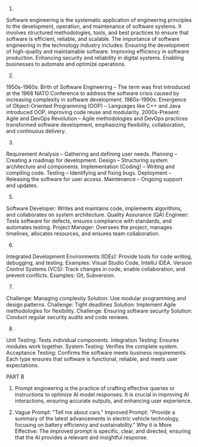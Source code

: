 1.
Software engineering is the systematic application of engineering principles to the development, operation, and maintenance of software systems. It involves structured methodologies, tools, and best practices to ensure that software is efficient, reliable, and scalable.
The importance of software engineering in the technology industry includes:
Ensuring the development of high-quality and maintainable software.
Improving efficiency in software production.
Enhancing security and reliability in digital systems.
Enabling businesses to automate and optimize operations.

2.
1950s-1960s: Birth of Software Engineering – The term was first introduced at the 1968 NATO Conference to address the software crisis caused by increasing complexity in software development.
1980s-1990s: Emergence of Object-Oriented Programming (OOP) – Languages like C++ and Java introduced OOP, improving code reuse and modularity.
2000s-Present: Agile and DevOps Revolution – Agile methodologies and DevOps practices transformed software development, emphasizing flexibility, collaboration, and continuous delivery.

3.
Requirement Analysis – Gathering and defining user needs.
Planning – Creating a roadmap for development.
Design – Structuring system architecture and components.
Implementation (Coding) – Writing and compiling code.
Testing – Identifying and fixing bugs.
Deployment – Releasing the software for user access.
Maintenance – Ongoing support and updates.

5.
Software Developer: Writes and maintains code, implements algorithms, and collaborates on system architecture.
Quality Assurance (QA) Engineer: Tests software for defects, ensures compliance with standards, and automates testing.
Project Manager: Oversees the project, manages timelines, allocates resources, and ensures team collaboration.

6.
Integrated Development Environments (IDEs): Provide tools for code writing, debugging, and testing. Examples: Visual Studio Code, IntelliJ IDEA.
Version Control Systems (VCS): Track changes in code, enable collaboration, and prevent conflicts. Examples: Git, Subversion.

7.
Challenge: Managing complexity 
Solution: Use modular programming and design patterns.
Challenge: Tight deadlines
 Solution: Implement Agile methodologies for flexibility.
Challenge: Ensuring software security
 Solution: Conduct regular security audits and code reviews.

8.
Unit Testing: Tests individual components.
Integration Testing: Ensures modules work together.
System Testing: Verifies the complete system.
Acceptance Testing: Confirms the software meets business requirements.
Each type ensures that software is functional, reliable, and meets user expectations.

PART B
1. Prompt engineering is the practice of crafting effective queries or instructions to optimize AI model responses. It is crucial in improving AI interactions, ensuring accurate outputs, and enhancing user experience.
   
2. Vague Prompt: "Tell me about cars."
Improved Prompt: "Provide a summary of the latest advancements in electric vehicle technology, focusing on battery efficiency and sustainability."
Why it is More Effective: The improved prompt is specific, clear, and directed, ensuring that the AI provides a relevant and insightful response.

